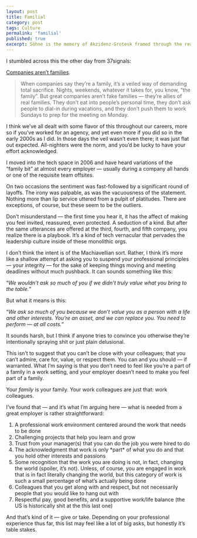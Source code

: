 ```yaml
---
layout: post
title: Familial
category: post
tags: Culture
permalink: 'familial'
published: true
excerpt: Söhne is the memory of Akzidenz-Grotesk framed through the reality of Helvetica. It captures the analogue materiality of “Standard Medium” used in Unimark's legendary wayfinding system for the NYC Subway.
---
```


<article>

<p>I stumbled across this the other day from 37signals:</p>

<p><a href="https://37signals.com/35/">Companies aren’t families</a>.</p>

</article>

<blockquote>
    <p>When companies say they’re a family, it’s a veiled way of demanding total sacrifice. Nights, weekends, whatever it takes for, you know, “the family”. But great companies aren’t fake families — they’re allies of real families. They don’t eat into people’s personal time, they don’t ask people to dial-in during vacations, and they don’t push them to work Sundays to prep for the meeting on Monday.</p>
</blockquote>

<article>
<p>I think we’ve all dealt with some flavor of this throughout our careers, more so if you’ve worked for an agency, and yet even more if you did so in the early 2000s as I did. In those days the veil wasn’t even there; it was just flat out expected. All-nighters were the norm, and you’d be lucky to  have your effort acknowledged.</p>

<p>I moved into the tech space in 2006 and have heard variations of the “family bit” at almost every employer — usually during a company all hands or one of the requisite team offsites.</p>

<p>On two occasions the sentiment was fast-followed by a significant round of layoffs. The irony was palpable, as was the vacuousness of the statement. Nothing more than lip service uttered from a pulpit of platitudes. There are exceptions, of course, but these seem to be the outliers.</p>

<p>Don’t misunderstand — the first time you hear it, it has the affect of making you feel invited, reassured, even protected. A seduction of a kind. But after the same utterances are offered at the third, fourth, and fifth company, you realize there is a playbook. It’s a kind of tech vernacular that pervades the leadership culture inside of these monolithic orgs.</p>

<p>I don’t think the intent is of the Machiavellian sort. Rather, I think it’s more like a shallow attempt at asking you to suspend your professional principles — your integrity — for the sake of keeping things moving and meeting deadlines without much pushback. It can sounds something like this:</p>

<p>“<em>We wouldn’t ask so much of you if we didn’t truly value what you bring to the table.</em>”</p>

<p>But what it means is this:</p>

<p>“<em>We ask so much of you because we don’t value you as a person with a life and other interests. You’re an asset, and we can replace you. You need to perform — at all costs.</em>”</p>

<p>It sounds harsh, but I think if anyone tries to convince you otherwise they’re intentionally spraying shit or just plain delusional. </p>

<p>This isn’t to suggest that you can’t be close with your colleagues; that you can’t admire, care for, value, or respect them. You can and you should — if warranted. What I’m saying is that you don’t need to feel like you’re a part of a family in a work setting, and your employer doesn’t need to make you feel part of a family.</p>

<p>Your <em>family</em> is your family. Your work colleagues are just that: work colleagues.</p>

<p>I’ve found that — and it’s what I’m arguing here — what is needed from a great employer is rather straightforward:</p>

<ol>
    <li>A professional work environment centered around the work that needs to be done</li>
    <li>Challenging projects that help you learn and grow</li>
    <li>Trust from your manager(s) that you can do the job you were hired to do</li>
    <li>The acknowledgment that work is only *part* of what you do and that you hold other interests and passions</li>
    <li>Some recognition that the work you are doing is not, in fact, changing the world (spoiler, it’s not). Unless, of course, you are engaged in work that is in fact literally changing the world, but this category of work is such a small percentage of what’s actually being done</li>
    <li>Colleagues that you get along with and respect, but not necessarily people that you would like to hang out with</li>
    <li>Respectful pay, good benefits, and a supportive work/life balance (the US is historically shit at the this last one) </li>
</ol>

<p>And that’s kind of it — give or take. Depending on your professional experience thus far, this list may feel like a lot of big asks, but honestly it’s table stakes.</p>

</article>
